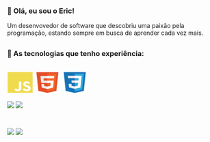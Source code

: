 ### 👋 Olá, eu sou o Eric! 

Um desenvovedor de software que descobriu uma paixão pela programação, estando sempre em busca de aprender cada vez mais. 

##

### 🚀 As tecnologias que tenho experiência:

<div style="display: inline_block"><br>
    <img align="center" alt="Javascript" height="50" width="60" src="https://raw.githubusercontent.com/devicons/devicon/master/icons/javascript/javascript-plain.svg">
    <img align="center" alt="HTML" height="50" width="60" src="https://raw.githubusercontent.com/devicons/devicon/master/icons/html5/html5-original.svg">
    <img align="center" alt="CSS" height="50" width="60" src="https://raw.githubusercontent.com/devicons/devicon/master/icons/css3/css3-original.svg">
</div><br> 

<div align="left">
    <a href="https://github.com/ericDK89"></a>
  <img align="center" src="https://github-readme-stats.vercel.app/api/top-langs/?username=alexandresaints&theme=dracula&hide_langs_below=1"/>
   <img align="center" src="https://c.tenor.com/UttC4AITYR4AAAAd/full-stack-developer.gif"/> 
</div>
<div style="display: inline_block"><br>
  

</div>
    
##

<div> 
  <a href = "mailto:ericthr42@gmail.com"><img src="https://img.shields.io/badge/-Gmail-%23333?style=for-the-badge&logo=gmail&logoColor=white" target="_blank"></a>
  <a href="https://www.linkedin.com/in/eric-macedo-9b47601b1/" target="_blank"><img src="https://img.shields.io/badge/-LinkedIn-%230077B5?style=for-the-badge&logo=linkedin&logoColor=white" target="_blank"></a>  
</div>

